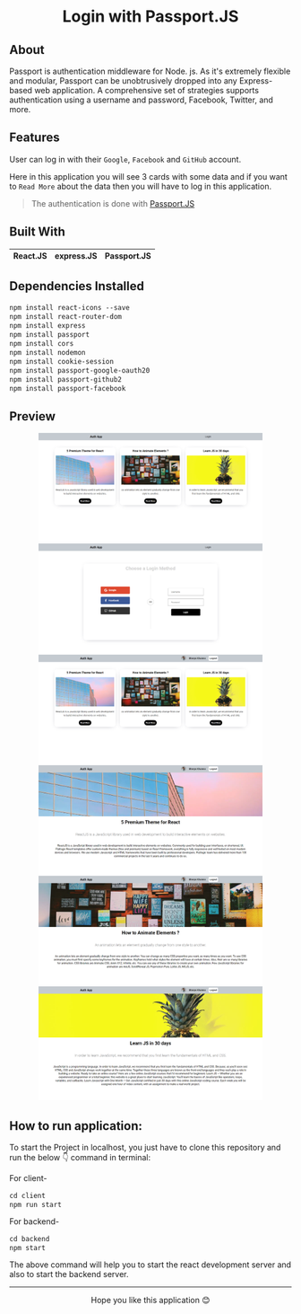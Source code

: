 <h1 align='center'>Login with Passport.JS</h1>

## About
Passport is authentication middleware for Node. js. As it's extremely flexible and modular, Passport can be unobtrusively dropped into any Express-based web application. 
A comprehensive set of strategies supports authentication using a username and password, Facebook, Twitter, and more.

## Features
User can log in with their `Google`, `Facebook` and `GitHub` account. 

Here in this application you will see 3 cards with some data and if you want to `Read More` about the data then you will have to log in this application.

> The authentication is done with [Passport.JS](https://www.passportjs.org/)

## Built With 
| React.JS | express.JS | Passport.JS |
| --- | --- | --- |

## Dependencies Installed
```
npm install react-icons --save
npm install react-router-dom
npm install express
npm install passport
npm install cors
npm install nodemon
npm install cookie-session
npm install passport-google-oauth20
npm install passport-github2
npm install passport-facebook
```

## Preview
<p align="Center">
  <img src="https://github.com/TheNewC0der-24/Login-with-Passport.JS/blob/master/Preview/Preview-1.png" width="400">
  <img src="https://github.com/TheNewC0der-24/Login-with-Passport.JS/blob/master/Preview/Preview-2.png" width="400">
  <img src="https://github.com/TheNewC0der-24/Login-with-Passport.JS/blob/master/Preview/Preview-3.png" width="400">
  <img src="https://github.com/TheNewC0der-24/Login-with-Passport.JS/blob/master/Preview/Preview-4.png" width="400">
  <img src="https://github.com/TheNewC0der-24/Login-with-Passport.JS/blob/master/Preview/Preview-5.png" width="400">
  <img src="https://github.com/TheNewC0der-24/Login-with-Passport.JS/blob/master/Preview/Preview-6.png" width="400">
</p>

## How to run application:
To start the Project in localhost, you just have to clone this repository and run the below 👇 command in terminal:

For client-
```
cd client
npm run start
```

For backend-
```
cd backend
npm start
```
The above command will help you to start the react development server and also to start the backend server.

---

<p align='center'>Hope you like this application 😊</p>
